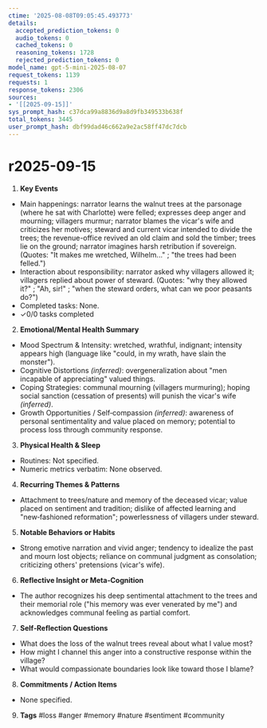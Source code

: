```yaml
---
ctime: '2025-08-08T09:05:45.493773'
details:
  accepted_prediction_tokens: 0
  audio_tokens: 0
  cached_tokens: 0
  reasoning_tokens: 1728
  rejected_prediction_tokens: 0
model_name: gpt-5-mini-2025-08-07
request_tokens: 1139
requests: 1
response_tokens: 2306
sources:
- '[[2025-09-15]]'
sys_prompt_hash: c37dca99a8836d9a8d9fb349533b638f
total_tokens: 3445
user_prompt_hash: dbf99dad46c662a9e2ac58ff47dc7dcb
---
```

# r2025-09-15

1. **Key Events**
- Main happenings: narrator learns the walnut trees at the parsonage (where he sat with Charlotte) were felled; expresses deep anger and mourning; villagers murmur; narrator blames the vicar's wife and criticizes her motives; steward and current vicar intended to divide the trees; the revenue-office revived an old claim and sold the timber; trees lie on the ground; narrator imagines harsh retribution if sovereign. (Quotes: "It makes me wretched, Wilhelm..." ; "the trees had been felled.")  
- Interaction about responsibility: narrator asked why villagers allowed it; villagers replied about power of steward. (Quotes: "why they allowed it?" ; "Ah, sir!" ; "when the steward orders, what can we poor peasants do?")  
- Completed tasks: None.  
- ✓0/0 tasks completed

2. **Emotional/Mental Health Summary**
- Mood Spectrum & Intensity: wretched, wrathful, indignant; intensity appears high (language like "could, in my wrath, have slain the monster").  
- Cognitive Distortions *(inferred)*: overgeneralization about "men incapable of appreciating" valued things.  
- Coping Strategies: communal mourning (villagers murmuring); hoping social sanction (cessation of presents) will punish the vicar's wife *(inferred)*.  
- Growth Opportunities / Self‑compassion *(inferred)*: awareness of personal sentimentality and value placed on memory; potential to process loss through community response.

3. **Physical Health & Sleep**
- Routines: Not specified.  
- Numeric metrics verbatim: None observed.

4. **Recurring Themes & Patterns**
- Attachment to trees/nature and memory of the deceased vicar; value placed on sentiment and tradition; dislike of affected learning and "new‑fashioned reformation"; powerlessness of villagers under steward.

5. **Notable Behaviors or Habits**
- Strong emotive narration and vivid anger; tendency to idealize the past and mourn lost objects; reliance on communal judgment as consolation; criticizing others' pretensions (vicar's wife).

6. **Reflective Insight or Meta‑Cognition**
- The author recognizes his deep sentimental attachment to the trees and their memorial role ("his memory was ever venerated by me") and acknowledges communal feeling as partial comfort.

7. **Self‑Reflection Questions**
- What does the loss of the walnut trees reveal about what I value most?  
- How might I channel this anger into a constructive response within the village?  
- What would compassionate boundaries look like toward those I blame?

8. **Commitments / Action Items**
- None specified.

9. **Tags**
#loss #anger #memory #nature #sentiment #community